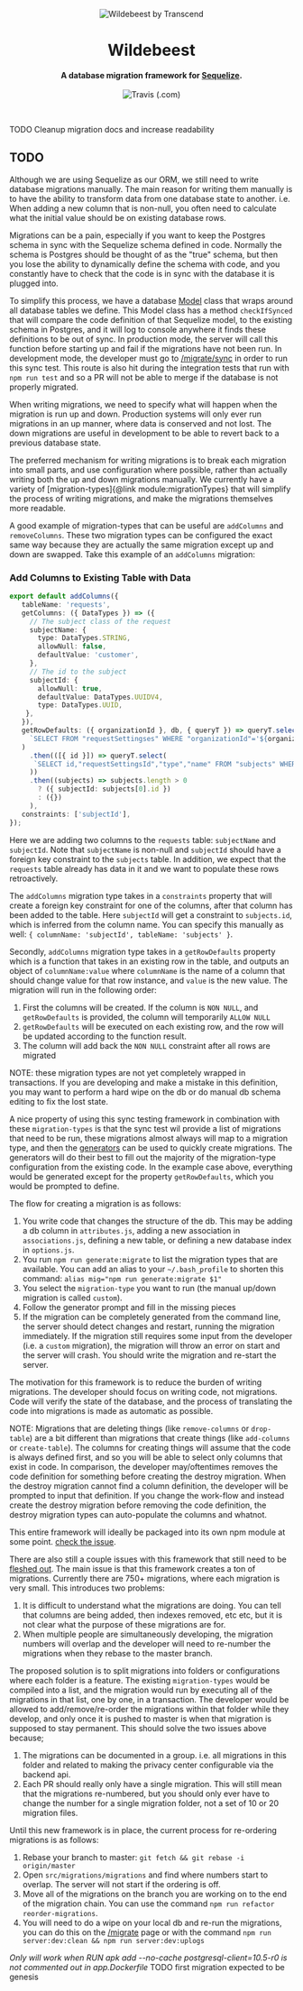<p align="center">
    <img alt="Wildebeest by Transcend" src="https://user-images.githubusercontent.com/7354176/61022044-e3742500-a358-11e9-9cb2-122abb33e1b5.jpg"/>
</p>
<h1 align="center">Wildebeest</h1>
<p align="center">
  <strong>A database migration framework for <a href="http://docs.sequelizejs.com/">Sequelize</a>.</strong><br /><br />
  <i></i>
  <img href="https://travis-ci.com/transcend-io/wildebeest.svg?token=dSiqFoEr9c1WZuWwxbXE&branch=master" alt="Travis (.com)" src="https://travis-ci.com/transcend-io/wildebeest.svg">
</p>
<br />

TODO Cleanup migration docs and increase readability

## TODO

Although we are using Sequelize as our ORM, we still need to write database migrations manually.
The main reason for writing them manually is to have the ability to transform data from one database state to another.
i.e. When adding a new column that is non-null, you often need to calculate what the initial value should be on existing database rows.

Migrations can be a pain, especially if you want to keep the Postgres schema in sync with the Sequelize schema defined in code.
Normally the schema is Postgres should be thought of as the "true" schema, but then you lose the ability to dynamically define the schema with code,
and you constantly have to check that the code is in sync with the database it is plugged into.

To simplify this process, we have a database [Model](https://github.com/transcend-io/main/blob/dev/backend/src/db/ModelManager.ts) class that wraps
around all database tables we define. This Model class has a method `checkIfSynced` that will compare the code definition of that Sequelize model,
to the existing schema in Postgres, and it will log to console anywhere it finds these definitions to be out of sync.
In production mode, the server will call this function before starting up and fail if the migrations have not been run.
In development mode, the developer must go to [/migrate/sync](https://yo.com:4001/migrate/sync) in order to run this sync test.
This route is also hit during the integration tests that run with `npm run test` and so a PR will not be able to merge
if the database is not properly migrated.

When writing migrations, we need to specify what will happen when the migration is run up and down.
Production systems will only ever run migrations in an up manner, where data is conserved and not lost.
The down migrations are useful in development to be able to revert back to a previous database state.

The preferred mechanism for writing migrations is to break each migration into small parts, and use configuration where possible,
rather than actually writing both the up and down migrations manually.
We currently have a variety of [migration-types]{@link module:migrationTypes} that
will simplify the process of writing migrations, and make the migrations themselves more readable.

A good example of migration-types that can be useful are `addColumns` and `removeColumns`.
These two migration types can be configured the exact same way because they are actually the same migration except up and down are swapped.
Take this example of an `addColumns` migration:

### Add Columns to Existing Table with Data

```ts
export default addColumns({
   tableName: 'requests',
   getColumns: ({ DataTypes }) => ({
     // The subject class of the request
     subjectName: {
       type: DataTypes.STRING,
       allowNull: false,
       defaultValue: 'customer',
     },
     // The id to the subject
     subjectId: {
       allowNull: true,
       defaultValue: DataTypes.UUIDV4,
       type: DataTypes.UUID,
    },
   }),
   getRowDefaults: ({ organizationId }, db, { queryT }) => queryT.select(
     `SELECT FROM "requestSettingses" WHERE "organizationId"='${organizationId}'`
   )
     .then(([{ id }]) => queryT.select(
      `SELECT id,"requestSettingsId","type","name" FROM "subjects" WHERE "requestSettingsId"='${id}' AND "type"='customer'`
     ))
     .then((subjects) => subjects.length > 0
       ? ({ subjectId: subjects[0].id })
       : ({})
     ),
   constraints: ['subjectId'],
});
```

Here we are adding two columns to the `requests` table: `subjectName` and `subjectId`.
Note that `subjectName` is non-null and `subjectId` should have a foreign key constraint to the `subjects` table.
In addition, we expect that the `requests` table already has data in it and we want to populate these rows retroactively.

The `addColumns` migration type takes in a `constraints` property that will create a foreign key constraint for one of the columns,
after that column has been added to the table. Here `subjectId` will get a constraint to `subjects.id`,
which is inferred from the column name. You can specify this manually as well: `{ columnName: 'subjectId', tableName: 'subjects' }`.

Secondly, `addColumns` migration type takes in a `getRowDefaults` property which is a function that takes in an existing row in the table,
and outputs an object of `columnName:value` where `columnName` is the name of a column that should change value for that row instance,
and `value` is the new value. The migration will run in the following order:

1. First the columns will be created. If the column is `NON NULL`, and `getRowDefaults` is provided, the column will temporarily `ALLOW NULL`
2. `getRowDefaults` will be executed on each existing row, and the row will be updated according to the function result.
3. The column will add back the `NON NULL` constraint after all rows are migrated

NOTE: these migration types are not yet completely wrapped in transactions. If you are developing and make a mistake in this definition,
you may want to perform a hard wipe on the db or do manual db schema editing to fix the lost state.

A nice property of using this sync testing framework in combination with these `migration-types` is that the sync test wil provide a
list of migrations that need to be run, these migrations almost always will map to a migration type,
and then the [generators](https://github.com/transcend-io/generators) can be used to quickly create migrations.
The generators will do their best to fill out the majority of the migration-type configuration from the existing code.
In the example case above, everything would be generated except for the property `getRowDefaults`, which you would be prompted to define.

The flow for creating a migration is as follows:

1. You write code that changes the structure of the db. This may be adding a db column in `attributes.js`,
     adding a new association in `associations.js`, defining a new table, or defining a new database index in `options.js`.
2. You run `npm run generate:migrate` to list the migration types that are available. You can add an alias to your `~/.bash_profile`
     to shorten this command: `alias mig="npm run generate:migrate $1"`
3. You select the `migration-type` you want to run (the manual up/down migration is called `custom`).
4. Follow the generator prompt and fill in the missing pieces
5. If the migration can be completely generated from the command line, the server should detect changes and restart,
     running the migration immediately. If the migration still requires some input from the developer (i.e. a `custom` migration),
     the migration will throw an error on start and the server will crash. You should write the migration and re-start the server.

The motivation for this framework is to reduce the burden of writing migrations. The developer should focus on writing code, not migrations.
Code will verify the state of the database, and the process of translating the code into migrations is made as automatic as possible.

NOTE: Migrations that are deleting things (like `remove-columns` or `drop-table`) are a bit different than migrations that
create things (like `add-columns` or `create-table`). The columns for creating things will assume that the code is always
defined first, and so you will be able to select only columns that exist in code. In comparison,
the developer may/oftentimes removes the code definition for something before creating the destroy migration.
When the destroy migration cannot find a column definition, the developer will be prompted to input that definition.
If you change the work-flow and instead create the destroy migration before removing the code definition,
the destroy migration types can auto-populate the columns and whatnot.

This entire framework will ideally be packaged into its own npm module at some point. [check the issue](https://github.com/transcend-io/gdpr-backend/issues/385).

There are also still a couple issues with this framework that still need to be [fleshed out](https://github.com/transcend-io/gdpr-backend/issues/363).
The main issue is that this framework creates a ton of migrations. Currently there are 750+ migrations, where each migration is very small.
This introduces two problems:

1. It is difficult to understand what the migrations are doing. You can tell that columns are being added, then indexes removed, etc etc,
     but it is not clear what the purpose of these migrations are for.
2. When multiple people are simultaneously developing, the migration numbers will overlap and the developer will need to re-number the migrations when they rebase to the master branch.

The proposed solution is to split migrations into folders or configurations where each folder is a feature.
The existing `migration-types` would be compiled into a list, and the migration would run by executing all of the migrations in that list,
one by one, in a transaction. The developer would be allowed to add/remove/re-order the migrations within that folder while they develop,
and only once it is pushed to master is when that migration is supposed to stay permanent. This should solve the two issues above because;

1. The migrations can be documented in a group. i.e. all migrations in this folder and related to making the privacy center configurable via the backend api.
2. Each PR should really only have a single migration. This will still mean that the migrations re-numbered, but you should
     only ever have to change the number for a single migration  folder, not a set of 10 or 20 migration files.

Until this new framework is in place, the current process for re-ordering migrations is as follows:

1. Rebase your branch to master: `git fetch && git rebase -i origin/master`
2. Open `src/migrations/migrations` and find where numbers start to overlap. The server will not start if the ordering is off.
3. Move all of the migrations on the branch you are working on to the end of the migration chain. You can use the command `npm run refactor reorder-migrations`.
4. You will need to do a wipe on your local db and re-run the migrations, you can do this on the [/migrate](https://yo.com:4001/migrate)
   page or with the command `npm run server:dev:clean && npm run server:dev:uplogs`


*Only will work when RUN apk add --no-cache postgresql-client=10.5-r0 is not commented out in app.Dockerfile*
TODO first migration expected to be genesis
